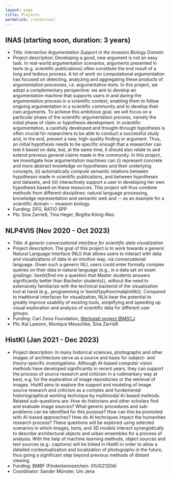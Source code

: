```yaml
---
layout: page
title: Projects
permalink: /resources/
---
```


## INAS (starting soon, duration: 3 years)

* Title: *Interactive Argumentation Support in the Invasion Biology Domain*
* Project description: Developing a good, new argument is not an easy task.
In real-world argumentation scenarios, arguments presented in texts (e.g. scientific publications) often constitute the end result of a long and tedious process.
A lot of work on computational argumentation has focused on detecting, analyzing and aggregating these products of argumentation processes, i.e. argumentative texts. In this project, we adopt a complementary perspective: we aim to develop an argumentation machine that supports users *in* and *during* the argumentation process in a scientific context, enabling them to follow ongoing argumentation in a scientific community and to develop their own arguments. To achieve this ambitious goal, we will focus on a particular phase of the scientific argumentation process, namely the initial phase of claim or hypothesis development.
In scientific argumentation, a carefully developed and thought-through hypothesis is often crucial for researchers to be able to conduct a successful study and, in the end, present a new, high-quality finding or argument.
Thus, an initial hypothesis needs to be specific enough that a researcher can test it based on data, but, at the same time, it should also relate to and extend previous general claims made in the community. In this project, we investigate how argumentation machines can (i) represent concrete and more abstract knowledge on hypotheses and their underlying concepts, (ii) automatically compute semantic relations between hypotheses made in scientific publications, and between hypotheses and datasets, and (iii) interactively support a user in developing her own hypothesis based on these resources. This project will thus combine methods from different disciplines: natural language processing, knowledge representation and semantic web and -- as an example for a scientific domain -- invasion biology.
* Funding: DFG, RATIO SPP
* PIs: Sina Zarrieß, Tina Heger, Birgitta König-Ries

## NLP4VIS (Nov 2020 - Oct 2023)

* Title: *A generic conversational interface for scientific data visualization*
* Project description: The goal of this project is to work towards a generic Natural Language Interface (NLI) that allows users to interact with data and visualizations of data in an intuitive way, via conversational language. Given such a generic NLI, users could enter formally complex queries on their data in natural language (e.g., in a data set on exam gradings: \textit{find me a question that Master students answers significantly better than Bachelor students}), without the need to  extensively familiarize  with the technical backend of the visualization tool at hand (e.g., programming in \textsf{python/matplotlib}).
Compared to traditional interfaces for visualization, NLIs bear the potential to greatly improve usability of existing tools, simplifying and speeding up visual exploration and analysis of scientific data for different user groups. 
* Funding: Carl Zeiss Foundation, [Werkstatt project @MSCJ](https://www.mscj.uni-jena.de/) 
* PIs: Kai Lawonn, Monique Meuschke, Sina Zarrieß

## HistKI (Jan 2021 - Dec 2023)

 * Project description: In many historical sciences, photographs and other images of architecture serve as a source and basis for subject- and theory-specific investigations. Although AI-based computer vision methods have developed significantly in recent years, they can support the process of source research and criticism in a rudimentary way at best, e.g. for the exploration of image repositories or the retrieval of images. HistKI aims to explore the support and modeling of image source research and criticism as a complex and fundamental historiographical working technique by multimodal AI-based methods. Related sub-questions are: How do historians and other scholars find and evaluate image sources? What generic procedures and sub-problems can be identified for this purpose? How can this be promoted with AI-based approaches? How do AI techniques impact the humanities research process? These questions will be explored using selected scenarios in which images, texts, and 3D models interact synergistically to describe architectural objects and urban ensembles for a process of analysis. With the help of machine learning methods, object sources and text sources (e.g.: captions) will be linked in HistKI in order to allow a detailed contextualization and localization of photographs in the future, thus going a significant step beyond previous methods of distant viewing.
 * Funding: BMBF (Förderkennzeichen: 01UG2120A)
 * Coordinator: Sander Münster, Uni Jena



